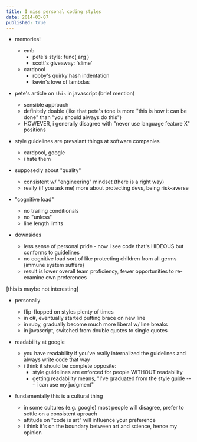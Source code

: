 ```yaml
---
title: I miss personal coding styles
date: 2014-03-07
published: true
---
```


- memories!
  - emb
    - pete's style: func( arg )
    - scott's giveaway: 'slime'
  - cardpool
    - robby's quirky hash indentation
    - kevin's love of lambdas

- pete's article on `this` in javascript (brief mention)
  - sensible approach
  - definitely doable (like that pete's tone is more "this is how it can be done" than "you should always do this")
  - HOWEVER, i generally disagree with "never use language feature X" positions

- style guidelines are prevalant things at software companies
  - cardpool, google
  - i hate them

- supposedly about "quality"
  - consistent w/ "engineering" mindset (there is a right way)
  - really (if you ask me) more about protecting devs, being risk-averse

- "cognitive load"
  - no trailing conditionals
  - no "unless"
  - line length limits

- downsides
  - less sense of personal pride - now i see code that's HIDEOUS but conforms to guidelines
  - no cognitive load sort of like protecting children from all germs (immune system suffers)
  - result is lower overall team proficiency, fewer opportunities to re-examine own preferences

[this is maybe not interesting]

- personally
  - flip-flopped on styles plenty of times
  - in c#, eventually started putting brace on new line
  - in ruby, gradually become much more liberal w/ line breaks
  - in javascript, switched from double quotes to single quotes

- readability at google
  - you have readability if you've really internalized the guidelines and always write code that way
  - i think it should be complete opposite:
    - style guidelines are enforced for people WITHOUT readability
    - getting readability means, "I've graduated from the style guide --- i can use my judgment"

- fundamentally this is a cultural thing
  - in some cultures (e.g. google) most people will disagree, prefer to settle on a consistent aproach
  - attitude on "code is art" will influence your preference
  - i think it's on the boundary between art and science, hence my opinion

